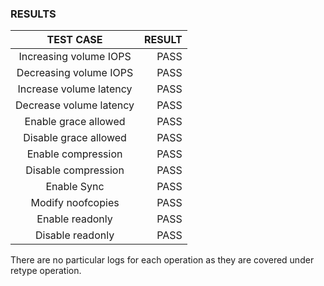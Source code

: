 ### RESULTS

| TEST CASE               | RESULT |
|:-------------:          | -----: |
| Increasing volume IOPS  | PASS   |
| Decreasing volume IOPS  | PASS   |
| Increase volume latency | PASS   |
| Decrease volume latency | PASS   |
| Enable grace allowed    | PASS   |
| Disable grace allowed   | PASS   |
| Enable compression      | PASS   |
| Disable compression     | PASS   |
| Enable Sync             | PASS   |
| Modify noofcopies       | PASS   |
| Enable readonly         | PASS   |
| Disable readonly        | PASS   |

There are no particular logs for each operation as they are covered under retype operation.
